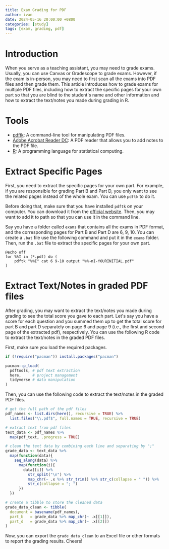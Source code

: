 ```yaml
---
title: Exam Grading for PDF
author: ivan
date: 2024-05-16 20:00:00 +0800
categories: [study]
tags: [exam, grading, pdf]
---
```


# Introduction

When you serve as a teaching assistant, you may need to grade exams. Usually, you can use Canvas or Gradescope to grade exams. However, if the exam is in-person, you may need to first scan all the exams into PDF files and then grade them. This article introduces how to grade exams for multiple PDF files, including how to extract the specific pages for your own part so that you are blind to the student's name and other information and how to extract the text/notes you made during grading in R.

# Tools

- [pdftk](https://www.pdflabs.com/tools/pdftk-the-pdf-toolkit/): A command-line tool for manipulating PDF files.
- [Adobe Acrobat Reader DC](https://get.adobe.com/reader/): A PDF reader that allows you to add notes to the PDF file.
- [R](https://www.r-project.org/): A programming language for statistical computing.


# Extract Specific Pages

First, you need to extract the specific pages for your own part. For example, if you are responsible for grading Part B and Part D, you only want to see the related pages instead of the whole exam. You can use `pdftk` to do it.

Before doing that, make sure that you have installed `pdftk` on your computer. You can download it from the [official website](https://www.pdflabs.com/tools/pdftk-the-pdf-toolkit/). Then, you may want to add it to path so that you can use it in the command line.

Say you have a folder called `exams` that contains all the exams in PDF format, and the corresponding pages for Part B and Part D are 6, 9, 10. You can create a `.bat` file use the following command and put it in the `exams` folder. Then, run the `.bat` file to extract the specific pages for your own part.

```batch
@echo off
for %%I in (*.pdf) do (
    pdftk "%%I" cat 6 9-10 output "%%~nI-YOURINITIAL.pdf"
)
```

# Extract Text/Notes in graded PDF files

After grading, you may want to extract the text/notes you made during grading to see the total score you gave to each part. Let's say you have a score for each question and you summed them up to get the total score for part B and part D separately on page 6 and page 9 (i.e., the first and second page of the extracted pdf), respectively. You can use the following R code to extract the text/notes in the graded PDF files.

First, make sure you load the required packages.

```r
if (!require("pacman")) install.packages("pacman")

pacman::p_load(
  pdftools, # pdf text extraction
  here,     # project management
  tidyverse # data manipulation
)
```

Then, you can use the following code to extract the text/notes in the graded PDF files.

```r
# get the full path of the pdf files
pdf_names <- list.dirs(here(), recursive = TRUE) %>% 
  list.files("\\.pdf$", full.names = TRUE, recursive = TRUE)

# extract text from pdf files
text_data <- pdf_names %>% 
  map(pdf_text, .progress = TRUE)

# clean the text data by combining each line and separating by ";" 
grade_data <- text_data %>% 
  map(function(data){
    seq_along(data) %>% 
      map(function(i){
        data[[i]] %>% 
          str_split("\n") %>%
          map_chr(~ .x %>% str_trim() %>% str_c(collapse = " ")) %>% 
          str_c(collapse = "; ")
      })
  })

# create a tibble to store the cleaned data
grade_data_clean <- tibble(
  document = basename(pdf_names), 
  part_b   = grade_data %>% map_chr(~ .x[[1]]),
  part_d   = grade_data %>% map_chr(~ .x[[2]])
)

```

Now, you can export the `grade_data_clean` to an Excel file or other formats to report the grading results. Cheers!
